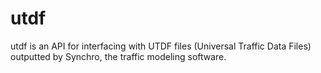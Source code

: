 # utdf
utdf is an API for interfacing with UTDF files (Universal Traffic Data Files) outputted by Synchro, the traffic modeling software.
